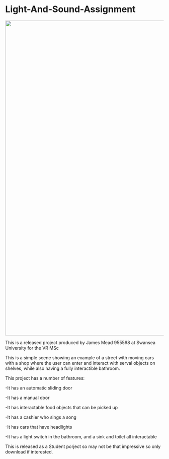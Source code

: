 # Light-And-Sound-Assignment

[<img src="https://img.youtube.com/vi/_AKmsm6Ncyc/0.jpg" width="1000" height="" />](https://www.youtube.com/watch?v=_AKmsm6Ncyc)

This is a released project produced by James Mead 955568 at Swansea University for the VR MSc

This is a simple scene showing an example of a street with moving cars with a shop where the user can enter and interact with serval objects on shelves, while also having a fully interactible bathroom.

This project has a number of features:

-It has an automatic sliding door

-It has a manual door

-It has interactable food objects that can be picked up

-It has a cashier who sings a song

-It has cars that have headlights

-It has a light switch in the bathroom, and a sink and toilet all interactable

This is released as a Student porject so may not be that impressive so only download if interested.
